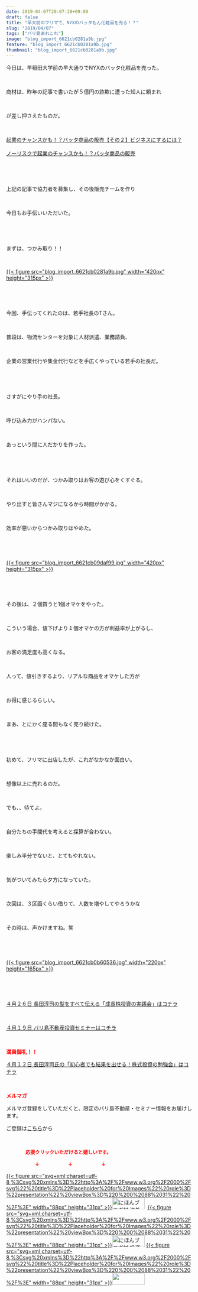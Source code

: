 ```yaml
---
date: 2019-04-07T20:07:28+09:00
draft: false
title: "早大前のフリマで、NYXのバッタもん化粧品を売る！？"
slug: "2019/04/07"
tags: ["バリ島あれこれ"]
image: "blog_import_6621cb0281a9b.jpg"
feature: "blog_import_6621cb0281a9b.jpg"
thumbnail: "blog_import_6621cb0281a9b.jpg"
---
```

<p>今日は、早稲田大学前の早大通りでNYXのバッタ化粧品を売った。</p><p> </p><p>商材は、昨年の記事で書いたが５億円の詐欺に遭った知人に頼まれ</p><p> </p><p>が差し押さえたものだ。</p><p> </p><p><a href="https://ameblo.jp/baliclub/entry-12413921072.html">起業のチャンスかも！？バッタ商品の販売【その２】ビジネスにするには？</a><br/><br/><a href="https://ameblo.jp/baliclub/entry-12413763254.html">ノーリスクで起業のチャンスかも！？バッタ商品の販売</a></p><p> </p><p> </p><p>上記の記事で協力者を募集し、その後販売チームを作り</p><p> </p><p>今日もお手伝いいただいた。</p><p> </p><p> </p><p>まずは、つかみ取り！！</p><p> </p><p><a href="blog_import_6621cb0281a9b.jpg">{{< figure src="blog_import_6621cb0281a9b.jpg" width="420px" height="315px" >}}</a></p><p> </p><p> </p><p>今回、手伝ってくれたのは、若手社長のTさん。</p><p> </p><p>普段は、物流センターを対象に人材派遣、業務請負、</p><p> </p><p>企業の営業代行や集金代行などを手広くやっている若手の社長だ。</p><p> </p><p> </p><p>さすがにやり手の社長。</p><p> </p><p>呼び込み力がハンパない。</p><p> </p><p>あっという間に人だかりを作った。</p><p> </p><p> </p><p>それはいいのだが、つかみ取りはお客の遊び心をくすぐる。</p><p> </p><p>やり出すと皆さんマジになるから時間がかかる。</p><p> </p><p>効率が悪いからつかみ取りはやめた。</p><p> </p><p> </p><p><a href="blog_import_6621cb09daf99.jpg">{{< figure src="blog_import_6621cb09daf99.jpg" width="420px" height="315px" >}}</a></p><p> </p><p> </p><p>その後は、２個買うと1個オマケをやった。</p><p> </p><p>こういう場合、値下げより１個オマケの方が利益率が上がるし、</p><p> </p><p>お客の満足度も高くなる。</p><p> </p><p>人って、値引きするより、リアルな商品をオマケした方が</p><p> </p><p>お得に感じるらしい。</p><p> </p><p>まあ、とにかく座る間もなく売り続けた。</p><p> </p><p> </p><p>初めて、フリマに出店したが、これがなかなか面白い。</p><p> </p><p>想像以上に売れるのだ。</p><p> </p><p>でも、、待てよ。</p><p> </p><p>自分たちの手間代を考えると採算が合わない。</p><p> </p><p>楽しみ半分でないと、とてもやれない。</p><p> </p><p>気がついてみたら夕方になっていた。</p><p> </p><p>次回は、３区画くらい借りて、人数を増やしてやろうかな</p><p> </p><p>その時は、声かけますね。笑</p><p> </p><p> </p><p><a href="blog_import_6621cb0b60536.jpg">{{< figure src="blog_import_6621cb0b60536.jpg" width="220px" height="165px" >}}</a></p><p> </p><p> </p><p><a href="https://ameblo.jp/baliclub/entry-12450322392.html" target="_blank">４月２６日 長田淳司の型をすべて伝える「成長株投資の実践会」はコチラ</a></p><p> </p><p><a href="https://ameblo.jp/baliclub/entry-12450684266.html" target="_blank">４月１９日 バリ島不動産投資セミナーはコチラ</a></p><p> </p><p><span style="font-weight: bold;"><span style="color: rgb(255, 0, 0);">満員御礼！！</span></span></p><p><a href="https://ameblo.jp/baliclub/entry-12449654667.html" target="_blank">４月１２日 長田淳司氏の「初心者でも結果を出せる！株式投資の勉強会」はコチラ</a></p><p> </p><p><span style="font-weight: bold;"><span style="color: rgb(255, 0, 0);">メルマガ</span></span></p><p>メルマガ登録をしていただくと、限定のバリ島不動産・セミナー情報をお届けします。</p><p>ご登録は<a href="f9eeVI" target="_blank">こちら</a>から</p><p style="text-align: center;"> </p><p><font color="#ff0000" size="2"><strong>　　　　応援クリックいただけると嬉しいです。</strong></font></p><p><font color="#ff0000" size="2"><strong>　　　　　　↓　　　　　　↓　　　　　　↓</strong></font></p><p><a href="ranking.html?p_cid=01260127" id="&amp;blogmura_banner">{{< figure src="svg+xml;charset=utf-8,%3Csvg%20xmlns%3D%22http%3A%2F%2Fwww.w3.org%2F2000%2Fsvg%22%20title%3D%22Placeholder%20for%20Images%22%20role%3D%22presentation%22%20viewBox%3D%220%200%2088%2031%22%20%2F%3E" width="88px" height="31px" >}}<noscript><img alt="にほんブログ村 海外生活ブログ バリ島情報へ" border="0" height="31" src="//overseas.blogmura.com/bali/img/bali88_31.gif" width="88"></noscript></a>  <a href="ranking.html?p_cid=01260127" id="&amp;blogmura_banner">{{< figure src="svg+xml;charset=utf-8,%3Csvg%20xmlns%3D%22http%3A%2F%2Fwww.w3.org%2F2000%2Fsvg%22%20title%3D%22Placeholder%20for%20Images%22%20role%3D%22presentation%22%20viewBox%3D%220%200%2088%2031%22%20%2F%3E" width="88px" height="31px" >}}<noscript><img alt="にほんブログ村 投資ブログ 不動産投資へ" border="0" height="31" src="//investment.blogmura.com/hudousantoushi/img/hudousantoushi88_31.gif" width="88"></noscript></a> <a href="link.php?1804582" title="人気ブログランキングへ">{{< figure src="svg+xml;charset=utf-8,%3Csvg%20xmlns%3D%22http%3A%2F%2Fwww.w3.org%2F2000%2Fsvg%22%20title%3D%22Placeholder%20for%20Images%22%20role%3D%22presentation%22%20viewBox%3D%220%200%2088%2031%22%20%2F%3E" width="88px" height="31px" >}}<noscript><img border="0" height="31" src="https://blog.with2.net/img/banner/banner_22.gif" width="88"></noscript></a></p><p> </p>

